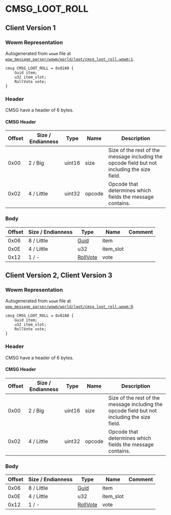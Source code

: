 # CMSG_LOOT_ROLL

## Client Version 1

### Wowm Representation

Autogenerated from `wowm` file at [`wow_message_parser/wowm/world/loot/cmsg_loot_roll.wowm:1`](https://github.com/gtker/wow_messages/tree/main/wow_message_parser/wowm/world/loot/cmsg_loot_roll.wowm#L1).
```rust,ignore
cmsg CMSG_LOOT_ROLL = 0x02A0 {
    Guid item;
    u32 item_slot;
    RollVote vote;
}
```
### Header

CMSG have a header of 6 bytes.

#### CMSG Header

| Offset | Size / Endianness | Type   | Name   | Description |
| ------ | ----------------- | ------ | ------ | ----------- |
| 0x00   | 2 / Big           | uint16 | size   | Size of the rest of the message including the opcode field but not including the size field.|
| 0x02   | 4 / Little        | uint32 | opcode | Opcode that determines which fields the message contains.|

### Body

| Offset | Size / Endianness | Type | Name | Comment |
| ------ | ----------------- | ---- | ---- | ------- |
| 0x06 | 8 / Little | [Guid](../types/packed-guid.md) | item |  |
| 0x0E | 4 / Little | u32 | item_slot |  |
| 0x12 | 1 / - | [RollVote](rollvote.md) | vote |  |

## Client Version 2, Client Version 3

### Wowm Representation

Autogenerated from `wowm` file at [`wow_message_parser/wowm/world/loot/cmsg_loot_roll.wowm:9`](https://github.com/gtker/wow_messages/tree/main/wow_message_parser/wowm/world/loot/cmsg_loot_roll.wowm#L9).
```rust,ignore
cmsg CMSG_LOOT_ROLL = 0x02A0 {
    Guid item;
    u32 item_slot;
    RollVote vote;
}
```
### Header

CMSG have a header of 6 bytes.

#### CMSG Header

| Offset | Size / Endianness | Type   | Name   | Description |
| ------ | ----------------- | ------ | ------ | ----------- |
| 0x00   | 2 / Big           | uint16 | size   | Size of the rest of the message including the opcode field but not including the size field.|
| 0x02   | 4 / Little        | uint32 | opcode | Opcode that determines which fields the message contains.|

### Body

| Offset | Size / Endianness | Type | Name | Comment |
| ------ | ----------------- | ---- | ---- | ------- |
| 0x06 | 8 / Little | [Guid](../types/packed-guid.md) | item |  |
| 0x0E | 4 / Little | u32 | item_slot |  |
| 0x12 | 1 / - | [RollVote](rollvote.md) | vote |  |

